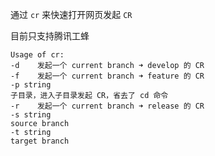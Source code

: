
通过 `cr` 来快速打开网页发起 `CR`

目前只支持腾讯工蜂

```
Usage of cr:
-d    发起一个 current branch ➜ develop 的 CR
-f    发起一个 current branch ➜ feature 的 CR
-p string
子目录，进入子目录发起 CR，省去了 cd 命令
-r    发起一个 current branch ➜ release 的 CR
-s string
source branch
-t string
target branch

```

